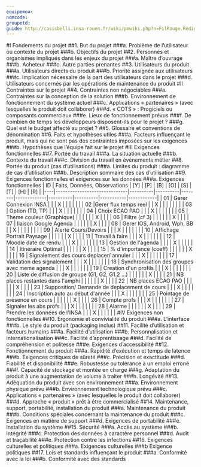 ```yaml
---
equipemoa: 
nomcode: 
groupetd: 
guide: http://casisbelli.insa-rouen.fr/wiki/pmwiki.php?n=FilRouge.RedigerCdc
---
```


#I	Fondements du projet
##1. But du projet
###a. Problème de l’utilisateur ou contexte du projet 
###b. Objectifs du projet
##2. Personnes et organismes impliqués dans les enjeux du projet 
###a. Maître d’ouvrage
###b. Acheteur
###c. Autre parties prenantes
##3. Utilisateurs du produit
###a.	Utilisateurs directs du produit
###b. Priorité assignée aux utilisateurs
###c. Implication nécessaire de la part des utilisateurs dans le projet
###d. Utilisateurs concernés par les opérations de maintenance du produit
#II	Contraintes sur le projet 
##4. Contraintes non négociables
###a. Contraintes sur la conception de la solution
###b. Environnement de fonctionnement du système actuel
###c. Applications « partenaires » (avec lesquelles le produit doit collaborer)
###d. « COTS » : Progiciels ou composants commerciaux
###e. Lieux de fonctionnement prévus
###f. De combien de temps les développeurs disposent-ils pour le projet ?
###g. Quel est le budget affecté au projet ?
##5. Glossaire et conventions de dénomination
##6. Faits et hypothèses utiles
###a. Facteurs influençant le produit, mais qui ne sont pas des contraintes imposées sur les exigences
###b. Hypothèses que l’équipe fait sur le projet 
#III	Exigences fonctionnelles
##7. Portée du travail
###a. La situation actuelle
###b. Contexte du travail
###c. Division du travail en événements métier
##8. Portée du produit (cas d’utilisations)
###a. Limites du produit : diagramme de cas d’utilisation
###b. Description sommaire des cas d’utilisation
##9. Exigences fonctionnelles et exigences sur les données
###a. Exigences fonctionnelles
| ID | Faits, Données, Observations | [Y] | [P] | [B] | [O] | [S] | [T] | [H] | [R] |
|----|------------------------------|----------|----------|--------|-------------|----------|----------|-----------|------------|
| 01 | Gerer Connexion INSA |          |          |    X    |             |          |          |           |            |
| 02 |Gerer flux temps reel |          |     X     |        |             |          |          |           |            |
| 03 | Option (TD, TP) |          |          |    X    |             |          |          |           |            |
| 04 | Choix ECAO PAO  |          |          |    X    |             |          |          |           |            |
| 05	| Theme couleur (Graphique) |          |          |        |           |          |      X    |           |            |
| 06  | Filtre (cf 3) |          |          |       |             |          |    X      |           |            |
| 07  | liaison Google Agenda |         |          |        |             |          |    X      |           |            |
| 08  | Gerer IOS, Android, Wph, BB |          |    X      |        |           |          |          |           |            |
| 09  | Alerte Cours/Devoirs  |         |          |    X    |             |          |          |           |            |
| 10  | Affichage Portrait Paysage  |          |          |        |          |          |    X      |          |            |
| 11  | Travail à faire |          |          |    X    |             |          |          |           |            |
| 12  | Moodle date de rendu  |          |          |    X    |             |          |          |           |            |
| 13  | Gestion de l'agenda |          |          |        |      X       |          |          |           |            |
| 14  | Itinéraire Optimal  |         |          |        |             |          |      X    |           |            |
| 15  | % d'importance (coeff)  |          |          |        |             |          |     X     |          |            |
| 16  | Signalement des cours deplacer/ annuler |     |        |   X    |        |        |          |           |            |
| 17  | Validation des signalement  |          |          |    X    |             |          |          |           |         |
| 18  | Synchronisation des groupes avec meme agenda  |     |   |  X |             |          |          |           |         |
| 19  | Creation d'un profils |    |   |  X |             |          |          |           |         |
| 20  | Liste de diffusion de groupe (G1, G2, G1.2 ...) |    |   |   |        |          |    X      |           |         |
| 21  | NB places restantes dans l'amphi |    |   |   |             |          |      X    |          |         |
| 22  | NB places ECAO PAO  |    |   |  |             |          |       X   |           |         |
| 23  | Supposition/ Demande de deplacement de cours  |    |   |  X |             |          |          |           |         |
| 24  | Inscription auto au début d'année |    |   |  X |             |          |          |           |         |
| 25  | Pointage de présence en cours |    |   |   |             |          |      X    |           |         |
| 26  | Compte profs  |    |   |  X |             |          |          |           |         |
| 27  | Signaler les abs profs  |    |   |  X |             |          |          |           |         |
| 28  | Alarme  |    |   |   |             |          |     X     |           |         |
| 29  | Prendre les données de l'INSA |    |   |  X |             |          |          |           |         |
#IV	Exigences non fonctionnelles
##10. Ergonomie et convivialité du produit
###a. L’interface
###b. Le style du produit (packaging inclus)
##11. Facilité d’utilisation et facteurs humains 
###a. Facilité d’utilisation
###b. Personnalisation et internationalisation
###c. Facilité d’apprentissage
###d. Facilité de compréhension et politesse
###e. Exigences d’accessibilité
##12. Fonctionnement du produit
###a. Rapidité d’exécution et temps de latence
###b. Exigences critiques de sûreté
###c. Précision et exactitude
###d. Fiabilité et disponibilité
###e. Robustesse ou tolérance à un emploi erroné
###f. Capacité de stockage et montée en charge
###g. Adaptation du produit à une augmentation de volume à traiter
###h. Longévité
##13. Adéquation du produit avec son environnement
###a. Environnement physique prévu
###b. Environnement technologique prévu
###c. Applications « partenaires » (avec lesquelles le produit doit collaborer) 
###d. Approche « produit » prêt à être commercialisé
##14. Maintenance, support, portabilité, installation du produit
###a. Maintenance du produit 
###b. Conditions spéciales concernant la maintenance du produit
###c. Exigences en matière de support
###d. Exigences de portabilité
###e. Installation du système
##15. Sécurité
###a. Accès au système
###b. Intégrité
###c. Protection des données à caractère personnel
###d. Audit et traçabilité
###e. Protection contre les infections
##16. Exigences culturelles et politiques 
###a. Exigences culturelles
###b Exigence politiques
##17. Lois et standards influençant le produit
###a. Conformité avec la loi
###b. Conformité avec des standards
